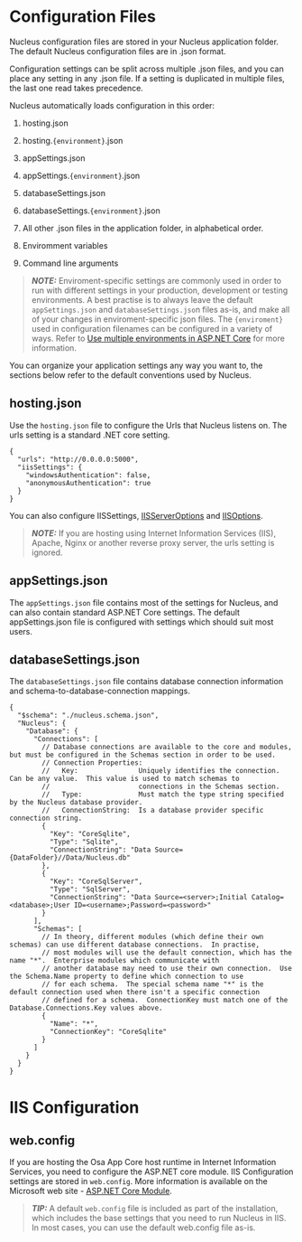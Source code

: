 # Configuration Files 
Nucleus configuration files are stored in your Nucleus application folder.  The default Nucleus configuration files are in .json format.

Configuration settings can be split across multiple .json files, and you can place any setting in any .json file.  If a setting is duplicated in
multiple files, the last one read takes precedence.

Nucleus automatically loads configuration in this order:

1. hosting.json
2. hosting.`{environment}`.json
3. appSettings.json
4. appSettings.`{environment}`.json
5. databaseSettings.json
6. databaseSettings.`{environment}`.json

7. All other .json files in the application folder, in alphabetical order.

8. Enviromment variables
9. Command line arguments

> **_NOTE:_**    Enviroment-specific settings are commonly used in order to run with different settings in your production, development or testing 
> environments.  A best practise is to always leave the default `appSettings.json` and `databaseSettings.jso`n files as-is, and make all of your changes
> in enviroment-specific json files.
> The `{enviroment}` used in configuration filenames can be configured in a variety of ways.
> Refer to [Use multiple environments in ASP.NET Core](https://docs.microsoft.com/en-us/aspnet/core/fundamentals/environments) for more information.

You can organize your application settings any way you want to, the sections below refer to the default conventions used by Nucleus.

## hosting.json
Use the `hosting.json` file to configure the Urls that Nucleus listens on.  The urls setting is a standard .NET core setting.

```
{
  "urls": "http://0.0.0.0:5000",
  "iisSettings": {
    "windowsAuthentication": false,
    "anonymousAuthentication": true
  }
}
```

You can also configure IISSettings, [IISServerOptions](https://docs.microsoft.com/en-us/dotnet/api/microsoft.aspnetcore.builder.iisserveroptions) 
and [IISOptions](https://docs.microsoft.com/en-us/dotnet/api/microsoft.aspnetcore.builder.iisoptions).

> **_NOTE:_**    If you are hosting using Internet Information Services (IIS), Apache, Nginx or another reverse proxy server, the urls setting is ignored.

## appSettings.json 
The `appSettings.json` file contains most of the settings for Nucleus, and can also contain standard ASP.NET Core settings.  The default appSettings.json
file is configured with settings which should suit most users.

## databaseSettings.json
The `databaseSettings.json` file contains database connection information and schema-to-database-connection mappings.

```
{
  "$schema": "./nucleus.schema.json",
  "Nucleus": {
    "Database": {
      "Connections": [
        // Database connections are available to the core and modules, but must be configured in the Schemas section in order to be used.
        // Connection Properties:
        //   Key:               Uniquely identifies the connection.  Can be any value.  This value is used to match schemas to 
        //                      connections in the Schemas section.
        //   Type:              Must match the type string specified by the Nucleus database provider.
        //   ConnectionString:  Is a database provider specific connection string.
        {
          "Key": "CoreSqlite",
          "Type": "Sqlite",
          "ConnectionString": "Data Source={DataFolder}//Data/Nucleus.db"
        },
        {
          "Key": "CoreSqlServer",
          "Type": "SqlServer",
          "ConnectionString": "Data Source=<server>;Initial Catalog=<database>;User ID=<username>;Password=<password>"
        }
      ],
      "Schemas": [
        // In theory, different modules (which define their own schemas) can use different database connections.  In practise,
        // most modules will use the default connection, which has the name "*".  Enterprise modules which communicate with 
        // another database may need to use their own connection.  Use the Schema.Name property to define which connection to use 
        // for each schema.  The special schema name "*" is the default connection used when there isn't a specific connection 
        // defined for a schema.  ConnectionKey must match one of the Database.Connections.Key values above.
        {
          "Name": "*",
          "ConnectionKey": "CoreSqlite"
        }
      ]
    }
  }
}
```

# IIS Configuration

## web.config
If you are hosting the Osa App Core host runtime in Internet Information Services, you need to configure the ASP.NET core module.
IIS Configuration settings are stored in `web.config`.
More information is available on the Microsoft web site - [ASP.NET Core Module](https://docs.microsoft.com/en-us/aspnet/core/host-and-deploy/aspnet-core-module).

> **_TIP:_**    A default `web.config` file is included as part of the installation, which includes the base settings that you need to run Nucleus in IIS.  In
most cases, you can use the default web.config file as-is.
